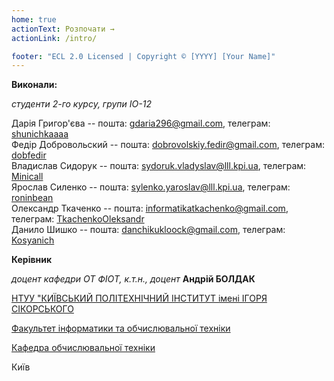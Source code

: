 ```yaml
---
home: true
actionText: Розпочати →
actionLink: /intro/

footer: "ECL 2.0 Licensed | Copyright © [YYYY] [Your Name]"
---
```


**Виконали:**

_студенти 2-го курсу, групи ІО-12_

<span padding-right:5em>Дарія Григор'єва </span> -- пошта: <a href="gdaria296@gmail.com" target="_blank"> gdaria296@gmail.com</a>, телеграм: <a href="https://t.me/shunichkaaaa" target="_blank"> shunichkaaaa </a> </br>
<span padding-right:5em>Федір Добровольский -- пошта: <a href="dobrovolskiy.fedir@gmail.com" target="_blank"> dobrovolskiy.fedir@gmail.com</a>, телеграм: <a href="https://t.me/dobfedir" target="_blank"> dobfedir </a> </br></span>
<span padding-right:5em>Владислав Сидорук -- пошта: <a href="sydoruk.vladyslav@lll.kpi.ua" target="_blank"> sydoruk.vladyslav@lll.kpi.ua</a>, телеграм: <a href="https://t.me/Minicall" target="_blank"> Minicall </a> </br></span>
<span padding-right:5em>Ярослав Силенко -- пошта: <a href="sylenko.yaroslav@lll.kpi.ua" target="_blank"> sylenko.yaroslav@lll.kpi.ua</a>, телеграм: <a href="https://t.me/roninbean" target="_blank"> roninbean </a> </br></span>
<span padding-right:5em>Олександр Ткаченко -- пошта: <a href="informatikatkachenko@gmail.com" target="_blank"> informatikatkachenko@gmail.com</a>, телеграм: <a href="https://t.me/TkachenkoOleksandr" target="_blank"> TkachenkoOleksandr </a> </br></span>
<span padding-right:5em>Данило Шишко -- пошта: <a href="danchikukloock@gmail.com" target="_blank"> danchikukloock@gmail.com</a>, телеграм: <a href="https://t.me/Kosyanich" target="_blank"> Kosyanich </a></span>

**Керівник**

_доцент кафедри ОТ ФІОТ, к.т.н., доцент_<span padding-right:5em></span> **Андрій БОЛДАК**

[НТУУ "КИЇВСЬКИЙ ПОЛІТЕХНІЧНИЙ ІНСТИТУТ імені ІГОРЯ СІКОРСЬКОГО](https://kpi.ua/)

[Факультет інформатики та обчислювальної техніки](https://fiot.kpi.ua/)

[Кафедра обчислювальної техніки](https://comsys.kpi.ua/)

Київ
